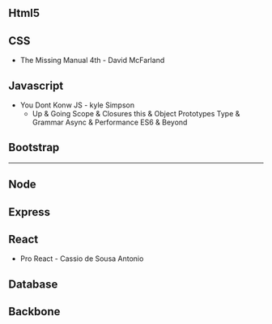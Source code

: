 ## Html5

## CSS

- The Missing Manual 4th - David McFarland

## Javascript
- You Dont Konw JS - kyle Simpson
  - Up & Going
    Scope & Closures
    this & Object Prototypes
    Type & Grammar
   Async & Performance
   ES6 & Beyond

## Bootstrap
*******************************************************
## Node
## Express

## React
- Pro React - Cassio de Sousa Antonio

## Database
## Backbone

